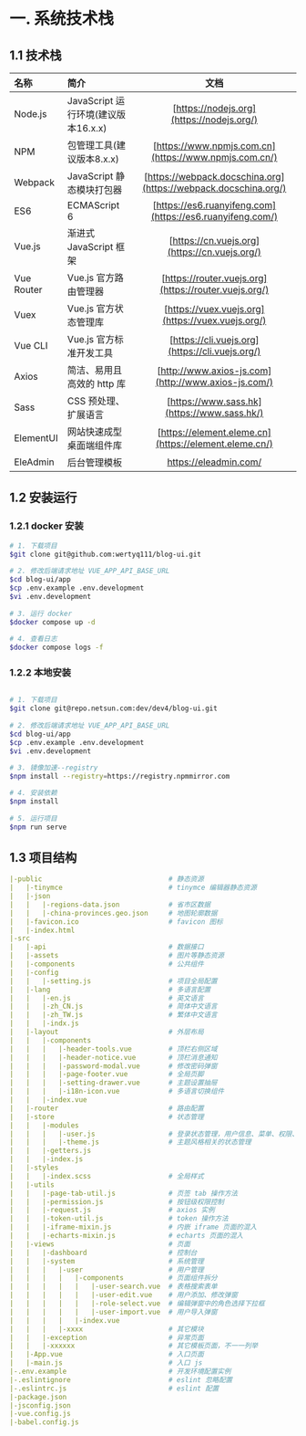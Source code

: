 # 一. 系统技术栈

## 1.1 技术栈

| 名称       | 简介                                |                             文档                             |
| :--------- | :---------------------------------- | :----------------------------------------------------------: |
| Node.js    | JavaScript 运行环境(建议版本16.x.x) |          [https://nodejs.org](https://nodejs.org/)           |
| NPM        | 包管理工具(建议版本8.x.x)           |    [https://www.npmjs.com.cn](https://www.npmjs.com.cn/)     |
| Webpack    | JavaScript 静态模块打包器           | [https://webpack.docschina.org](https://webpack.docschina.org/) |
| ES6        | ECMAScript 6                        |  [https://es6.ruanyifeng.com](https://es6.ruanyifeng.com/)   |
| Vue.js     | 渐进式 JavaScript 框架              |        [https://cn.vuejs.org](https://cn.vuejs.org/)         |
| Vue Router | Vue.js 官方路由管理器               |    [https://router.vuejs.org](https://router.vuejs.org/)     |
| Vuex       | Vue.js 官方状态管理库               |      [https://vuex.vuejs.org](https://vuex.vuejs.org/)       |
| Vue CLI    | Vue.js 官方标准开发工具             |       [https://cli.vuejs.org](https://cli.vuejs.org/)        |
| Axios      | 简洁、易用且高效的 http 库          |     [http://www.axios-js.com](http://www.axios-js.com/)      |
| Sass       | CSS 预处理、扩展语言                |         [https://www.sass.hk](https://www.sass.hk/)          |
| ElementUI  | 网站快速成型桌面端组件库            |    [https://element.eleme.cn](https://element.eleme.cn/)     |
| EleAdmin   | 后台管理模板                        |                    https://eleadmin.com/                     |

## 1.2 安装运行

### 1.2.1 docker 安装
```bash
# 1. 下载项目
$git clone git@github.com:wertyq111/blog-ui.git
  
# 2. 修改后端请求地址 VUE_APP_API_BASE_URL
$cd blog-ui/app
$cp .env.example .env.development
$vi .env.development 
  
# 3. 运行 docker
$docker compose up -d
  
# 4. 查看日志
$docker compose logs -f
```
### 1.2.2 本地安装

```bash

# 1. 下载项目
$git clone git@repo.netsun.com:dev/dev4/blog-ui.git
  
# 2. 修改后端请求地址 VUE_APP_API_BASE_URL
$cd blog-ui/app
$cp .env.example .env.development
$vi .env.development 
  
# 3. 镜像加速--registry
$npm install --registry=https://registry.npmmirror.com

# 4. 安装依赖
$npm install
  
# 5. 运行项目
$npm run serve
```

## 1.3 项目结构

```yaml
|-public                               # 静态资源
|   |-tinymce                          # tinymce 编辑器静态资源
|   |-json
|   |   |-regions-data.json            # 省市区数据
|   |   |-china-provinces.geo.json     # 地图轮廓数据
|   |-favicon.ico                      # favicon 图标
|   |-index.html
|-src
|   |-api                              # 数据接口
|   |-assets                           # 图片等静态资源
|   |-components                       # 公共组件
|   |-config
|   |   |-setting.js                   # 项目全局配置
|   |-lang                             # 多语言配置
|   |   |-en.js                        # 英文语言
|   |   |-zh_CN.js                     # 简体中文语言
|   |   |-zh_TW.js                     # 繁体中文语言
|   |   |-indx.js
|   |-layout                           # 外层布局
|   |   |-components
|   |   |   |-header-tools.vue         # 顶栏右侧区域
|   |   |   |-header-notice.vue        # 顶栏消息通知
|   |   |   |-password-modal.vue       # 修改密码弹窗
|   |   |   |-page-footer.vue          # 全局页脚
|   |   |   |-setting-drawer.vue       # 主题设置抽屉
|   |   |   |-i18n-icon.vue            # 多语言切换组件
|   |   |-index.vue
|   |-router                           # 路由配置
|   |-store                            # 状态管理
|   |   |-modules
|   |   |   |-user.js                  # 登录状态管理，用户信息、菜单、权限、角色
|   |   |   |-theme.js                 # 主题风格相关的状态管理
|   |   |-getters.js
|   |   |-index.js
|   |-styles
|   |   |-index.scss                   # 全局样式
|   |-utils
|   |   |-page-tab-util.js             # 页签 tab 操作方法
|   |   |-permission.js                # 按钮级权限控制
|   |   |-request.js                   # axios 实例
|   |   |-token-util.js                # token 操作方法
|   |   |-iframe-mixin.js              # 内嵌 iframe 页面的混入
|   |   |-echarts-mixin.js             # echarts 页面的混入
|   |-views                            # 页面
|   |   |-dashboard                    # 控制台
|   |   |-system                       # 系统管理
|   |   |   |-user                     # 用户管理
|   |   |   |   |-components           # 页面组件拆分
|   |   |   |   |   |-user-search.vue  # 表格搜索表单
|   |   |   |   |   |-user-edit.vue    # 用户添加、修改弹窗
|   |   |   |   |   |-role-select.vue  # 编辑弹窗中的角色选择下拉框
|   |   |   |   |   |-user-import.vue  # 用户导入弹窗
|   |   |   |   |-index.vue
|   |   |   |-xxxx                     # 其它模块
|   |   |-exception                    # 异常页面
|   |   |-xxxxxx                       # 其它模板页面，不一一列举
|   |-App.vue                          # 入口页面
|   |-main.js                          # 入口 js
|-.env.example                         # 开发环境配置实例
|-.eslintignore                        # eslint 忽略配置
|-.eslintrc.js                         # eslint 配置
|-package.json
|-jsconfig.json
|-vue.config.js
|-babel.config.js
```